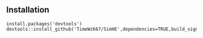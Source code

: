 

## Installation
```{r}
install.packages('devtools')
devtools::install_github('TimeWz667/SimHE',dependencies=TRUE,build_vignettes=TRUE)
```
